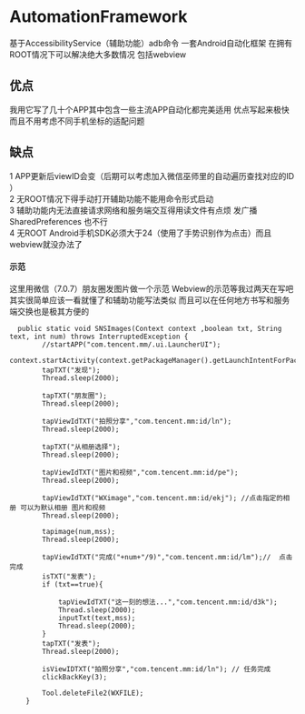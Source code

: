 # AutomationFramework
 基于AccessibilityService（辅助功能）adb命令 一套Android自动化框架 在拥有ROOT情况下可以解决绝大多数情况 包括webview   
## 优点 
我用它写了几十个APP其中包含一些主流APP自动化都完美适用 优点写起来极快 而且不用考虑不同手机坐标的适配问题   
## 缺点
 1 APP更新后viewID会变（后期可以考虑加入微信巫师里的自动遍历查找对应的ID ）    
 2 无ROOT情况下得手动打开辅助功能不能用命令形式启动   
 3 辅助功能内无法直接请求网络和服务端交互得用读文件有点烦 发广播 SharedPreferences 也不行  
 4 无ROOT Android手机SDK必须大于24（使用了手势识别作为点击）而且webview就没办法了  

#### 示范  
这里用微信（7.0.7）朋友圈发图片做一个示范  Webview的示范等我过两天在写吧 其实很简单应该一看就懂了和辅助功能写法类似  而且可以在任何地方书写和服务端交换也是极其方便的
```
  public static void SNSImages(Context context ,boolean txt, String text, int num) throws InterruptedException {
        //startAPP("com.tencent.mm/.ui.LauncherUI");
        context.startActivity(context.getPackageManager().getLaunchIntentForPackage(WX_PACKAGE_NAME));
        tapTXT("发现");
        Thread.sleep(2000);

        tapTXT("朋友圈");
        Thread.sleep(2000);

        tapViewIdTXT("拍照分享","com.tencent.mm:id/ln");
        Thread.sleep(2000);

        tapTXT("从相册选择");
        Thread.sleep(2000);

        tapViewIdTXT("图片和视频","com.tencent.mm:id/pe");
        Thread.sleep(2000);

        tapViewIdTXT("WXimage","com.tencent.mm:id/ekj"); //点击指定的相册 可以为默认相册 图片和视频
        Thread.sleep(2000);

        tapimage(num,mss);
        Thread.sleep(2000);

        tapViewIdTXT("完成("+num+"/9)","com.tencent.mm:id/lm");//  点击完成
        isTXT("发表");
        if (txt==true){

            tapViewIdTXT("这一刻的想法...","com.tencent.mm:id/d3k");
            Thread.sleep(2000);
            inputTxt(text,mss);
            Thread.sleep(2000);
        }
        tapTXT("发表");
        Thread.sleep(2000);

        isViewIDTXT("拍照分享","com.tencent.mm:id/ln"); // 任务完成
        clickBackKey(3);

        Tool.deleteFile2(WXFILE);
    }
```
